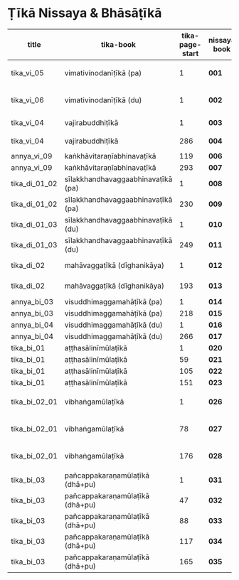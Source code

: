 # Ṭīkā Nissaya & Bhāsāṭīkā

|title|tika-book|tika-page-start|nissaya book|nissaya page|type|nissaya title|page count|status|link|
|-|-|-|-|-|-|-|-|-|-|
|tika_vi_05|vimativinodanīṭīkā (pa)|1|**001**|3|vimati(pa)|arhaငaindāsabha (pa)|783|
|tika_vi_06|vimativinodanīṭīkā (du)|1|**002**|0|vimati(du)|arhaငaindāsabha (du)|626|
|tika_vi_04|vajirabuddhiṭīkā|1|**003**|5|vajira|chaငataဲ (pa)|693|
|tika_vi_04|vajirabuddhiṭīkā|286|**004**|1|vajira|chaငataဲ (du)|618|
|annya_vi_09|kaṅkhāvitaraṇīabhinavaṭīkā|119|**006**|0|kaṅkhā|pakhukkū (pa)|544|
|annya_vi_09|kaṅkhāvitaraṇīabhinavaṭīkā|293|**007**|0|kaṅkhā|pakhukkū (du)|464|
|tika_di_01_02|sīlakkhandhavaggaabhinavaṭīkā (pa)|1|**008**|5|sīṭīsaca|ññoငarama” (pa)|724|
|tika_di_01_02|sīlakkhandhavaggaabhinavaṭīkā (pa)|230|**009**|0|sīṭīsaca|ññoငarama” (du)|810|
|tika_di_01_03|sīlakkhandhavaggaabhinavaṭīkā (du)|1|**010**|1|sīṭīsaca|ññoငarama” (ta)|711|
|tika_di_01_03|sīlakkhandhavaggaabhinavaṭīkā (du)|249|**011**|1|sīṭīsaca|ññoငarama” (ca)|544|
|tika_di_02|mahāvaggaṭīkā (dīghanikāya)|1|**012**|1|sutamahāvā|ū”paññissara (pa)|720|
|tika_di_02|mahāvaggaṭīkā (dīghanikāya)|193|**013**|1|sutamahāvā|ū”paññissara (du)|528|
|annya_bi_03|visuddhimaggamahāṭīkā (pa)|1|**014**|1|vimaga|mahācañña (pa)|212|[todo](https://www-hk.wikipali.org/app/article/index.php?view=chapter&book=66&par=4&channal=c91983d5-7ad2-43fb-b595-299884a65d18&display=sent&mode=edit&direction=col)|
|annya_bi_03|visuddhimaggamahāṭīkā (pa)|218|**015**|1|vimaga|mahācañña (du)|234|[todo](https://www-hk.wikipali.org/app/article/index.php?view=chapter&book=66&par=721&channal=c91983d5-7ad2-43fb-b595-299884a65d18&display=sent&mode=edit&direction=col)|
|annya_bi_04|visuddhimaggamahāṭīkā (du)|1|**016**|1|vimaga|mahācañña (ta)|259|[todo](https://www-hk.wikipali.org/app/article/index.php?view=chapter&book=67&par=5&channal=c91983d5-7ad2-43fb-b595-299884a65d18&display=sent&mode=edit&direction=col)|
|annya_bi_04|visuddhimaggamahāṭīkā (du)|266|**017**|1|vimaga|mahācañña (ca)|272|[todo](https://www-hk.wikipali.org/app/article/index.php?view=chapter&book=67&par=877&channal=c91983d5-7ad2-43fb-b595-299884a65d18&display=sent&mode=edit&direction=col)|
|tika_bi_01|aṭṭhasālinīmūlaṭīkā|1|**020**|1|nī mūṭī|**bhāṭī** (pa)|259|[todo](https://www-hk.wikipali.org/app/article/index.php?view=chapter&book=172&para=4&channal=136fcd1a-3ef1-432c-8cfa-51eec1b68211&display=sent&mode=edit&direction=col)|
|tika_bi_01|aṭṭhasālinīmūlaṭīkā|59|**021**|3|nī mūṭī|**bhāṭī** (du)|205|[todo](https://www-hk.wikipali.org/app/article/index.php?view=chapter&book=172&par=165&channal=136fcd1a-3ef1-432c-8cfa-51eec1b68211&display=sent&mode=edit&direction=col)|
|tika_bi_01|aṭṭhasālinīmūlaṭīkā|105|**022**|3|nī mūṭī|**bhāṭī** (ta)|166|[todo](https://www-hk.wikipali.org/app/article/index.php?view=chapter&book=172&para=350&channal=136fcd1a-3ef1-432c-8cfa-51eec1b68211&display=sent&mode=edit&direction=col)|
|tika_bi_01|aṭṭhasālinīmūlaṭīkā|151|**023**|3|nī mūṭī|**bhāṭī** (ca)|186|[todo](https://www-hk.wikipali.org/app/article/index.php?view=chapter&book=172&para=519&channal=136fcd1a-3ef1-432c-8cfa-51eec1b68211&display=sent&mode=edit&direction=col)|
|tika_bi_02_01|vibhaṅgamūlaṭīkā|1|**026**|1|vibhaငa” mūṭī|**bhāṭī** (pa)|303|[waiting]|
|tika_bi_02_01|vibhaṅgamūlaṭīkā|78|**027**|1|vibhaငa” mūṭī|**bhāṭī** (du)|324|[waiting]|
|tika_bi_02_01|vibhaṅgamūlaṭīkā|176|**028**|1|vibhaငa” mūṭī|**bhāṭī** (ta)|169|[waiting]|
|tika_bi_03|pañcappakaraṇamūlaṭīkā (dhā+pu)|1|**031**|1|dhā pu mūṭī|**bhāṭī**|245|
|tika_bi_03|pañcappakaraṇamūlaṭīkā (dhā+pu)|47|**032**|1|kathā mūṭī|**bhāṭī** (pa)|131|
|tika_bi_03|pañcappakaraṇamūlaṭīkā (dhā+pu)|88|**033**|2|kathā mūṭī|**bhāṭī** (du)|68|
|tika_bi_03|pañcappakaraṇamūlaṭīkā (dhā+pu)|117|**034**|1|yamaka mūṭī|**bhāṭī**|228|
|tika_bi_03|pañcappakaraṇamūlaṭīkā (dhā+pu)|165|**035**|1|paṭṭhāna mūṭī|**bhāṭī**|412|